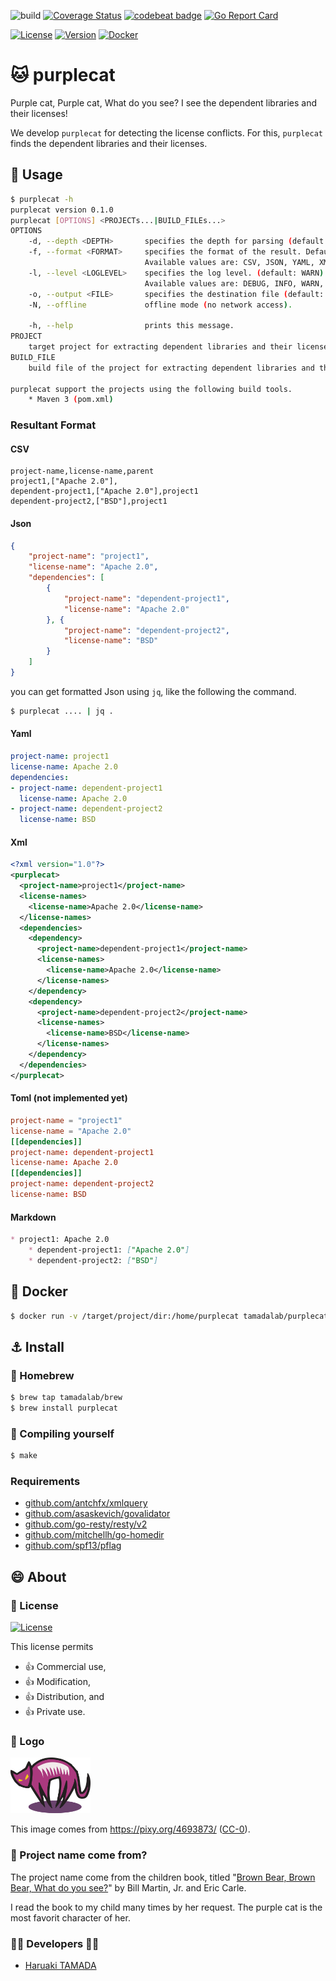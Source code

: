 ![build](https://github.com/tamadalab/purplecat/workflows/build/badge.svg)
[![Coverage Status](https://coveralls.io/repos/github/tamadalab/purplecat/badge.svg?branch=main)](https://coveralls.io/github/tamadalab/purplecat?branch=main)
[![codebeat badge](https://codebeat.co/badges/760a8a6f-2675-4a71-9a77-07c33a807192)](https://codebeat.co/projects/github-com-tamadalab-purplecat-main)
[![Go Report Card](https://goreportcard.com/badge/github.com/tamadalab/purplecat)](https://goreportcard.com/report/github.com/tamadalab/purplecat)

[![License](https://img.shields.io/badge/License-WTFPL-blue.svg)](https://github.com/tamada/purplecat/blob/main/LICENSE)
[![Version](https://img.shields.io/badge/Version-0.1.0-yellowgreen.svg)](https://github.com/tamada/purplecat/releases/tag/v0.1.0)
[![Docker](https://img.shields.io/badge/docker-tamadalab%2Fpurplecat%3A0.1.0-blue?logo=docker&style=social)](https://hub.docker.com/r/tamadalab/purplecat)

# :cat: purplecat

Purple cat, Purple cat, What do you see?
I see the dependent libraries and their licenses!

We develop `purplecat` for detecting the license conflicts.
For this, `purplecat` finds the dependent libraries and their licenses.

## :runner: Usage 

```sh
$ purplecat -h
purplecat version 0.1.0
purplecat [OPTIONS] <PROJECTs...|BUILD_FILEs...>
OPTIONS
    -d, --depth <DEPTH>       specifies the depth for parsing (default: 1)
    -f, --format <FORMAT>     specifies the format of the result. Default is 'markdown'.
                              Available values are: CSV, JSON, YAML, XML, and Markdown.
    -l, --level <LOGLEVEL>    specifies the log level. (default: WARN).
                              Available values are: DEBUG, INFO, WARN, SEVERE
    -o, --output <FILE>       specifies the destination file (default: STDOUT).
    -N, --offline             offline mode (no network access).

    -h, --help                prints this message.
PROJECT
    target project for extracting dependent libraries and their licenses.
BUILD_FILE
    build file of the project for extracting dependent libraries and their licenses

purplecat support the projects using the following build tools.
    * Maven 3 (pom.xml)
```

### Resultant Format

#### CSV

```csv
project-name,license-name,parent
project1,["Apache 2.0"],
dependent-project1,["Apache 2.0"],project1
dependent-project2,["BSD"],project1
```

#### Json

```json
{
    "project-name": "project1",
    "license-name": "Apache 2.0",
    "dependencies": [
        {
            "project-name": "dependent-project1",
            "license-name": "Apache 2.0"
        }, {
            "project-name": "dependent-project2",
            "license-name": "BSD"
        }
    ]
}
```

you can get formatted Json using `jq`, like the following the command.

```sh
$ purplecat .... | jq .
```

#### Yaml

```yaml
project-name: project1
license-name: Apache 2.0
dependencies:
- project-name: dependent-project1
  license-name: Apache 2.0
- project-name: dependent-project2
  license-name: BSD
```

#### Xml

```xml
<?xml version="1.0"?>
<purplecat>
  <project-name>project1</project-name>
  <license-names>
    <license-name>Apache 2.0</license-name>
  </license-names>
  <dependencies>
    <dependency>
      <project-name>dependent-project1</project-name>
      <license-names>
        <license-name>Apache 2.0</license-name>
      </license-names>
    </dependency>
    <dependency>
      <project-name>dependent-project2</project-name>
      <license-names>
        <license-name>BSD</license-name>
      </license-names>
    </dependency>
  </dependencies>
</purplecat>
```

#### Toml (not implemented yet)

```toml
project-name = "project1"
license-name = "Apache 2.0"
[[dependencies]]
project-name: dependent-project1
license-name: Apache 2.0
[[dependencies]]
project-name: dependent-project2
license-name: BSD
```

#### Markdown

```markdown
* project1: Apache 2.0
    * dependent-project1: ["Apache 2.0"]
    * dependent-project2: ["BSD"]
```

## :whale: Docker

```sh
$ docker run -v /target/project/dir:/home/purplecat tamadalab/purplecat pom.xml
```

## :anchor: Install

### :beer: Homebrew

```sh
$ brew tap tamadalab/brew
$ brew install purplecat
```

### :muscle: Compiling yourself

```sh
$ make
```

### Requirements

* [github.com/antchfx/xmlquery](https://github.com/antchfx/xmlquery)
* [github.com/asaskevich/govalidator](https://github.com/asaskevich/govalidator)
* [github.com/go-resty/resty/v2](https://github.com/go-resty/resty)
* [github.com/mitchellh/go-homedir](https://github.com/mitchellh/go-homedir)
* [github.com/spf13/pflag](https://github.com/spf13/pflag)

## :smile: About

### :scroll: License

[![License](https://img.shields.io/badge/License-WTFPL-blue.svg)](https://github.com/tamada/purplecat/blob/main/LICENSE)

This license permits

- :+1: Commercial use, 
- :+1: Modification, 
- :+1: Distribution, and 
- :+1: Private use.

### :jack_o_lantern: Logo

![purplecat](https://github.com/tamadalab/purplecat/raw/main/site/static/images/purplecat_128.png)

This image comes from https://pixy.org/4693873/ ([CC-0](https://creativecommons.org/publicdomain/zero/1.0)).

### :name_badge: Project name come from?

The project name come from the children book, titled "[Brown Bear, Brown Bear, What do you see?](https://www.amazon.com/dp/B07BZS8RS9)" by Bill Martin, Jr. and Eric Carle.

I read the book to my child many times by her request.
The purple cat is the most favorit character of her.

### :woman_office_worker: Developers :man_office_worker:

* [Haruaki TAMADA](https://github.com/tamada)

